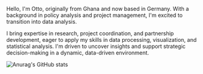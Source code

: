 Hello, I'm Otto, originally from Ghana and now based in Germany. With a background in policy analysis and project management, I'm excited to transition into data analysis.

I bring expertise in research, project coordination, and partnership development, eager to apply my skills in data processing, visualization, and statistical analysis. I'm driven to uncover insights and support strategic decision-making in a dynamic, data-driven environment.


![Anurag's GitHub stats](https://github-readme-stats.vercel.app/api?username=OttoDodoo&theme=dark&show_icons=true)
